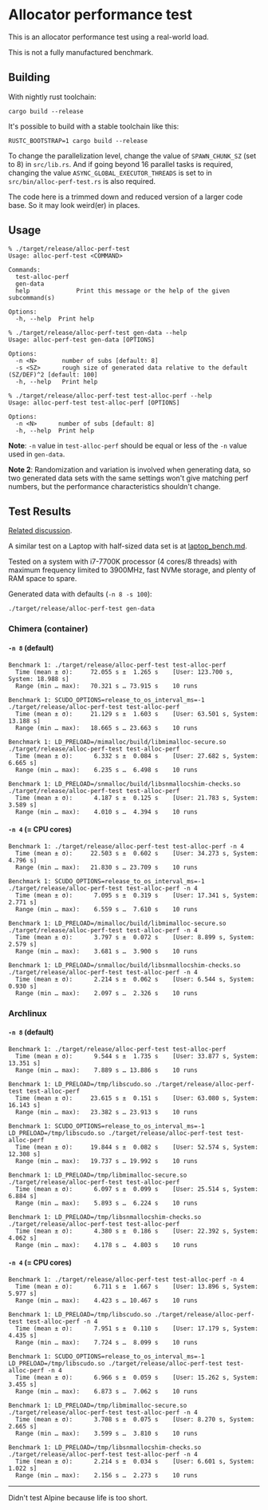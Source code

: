 # Allocator performance test

This is an allocator performance test using a real-world load.

This is not a fully manufactured benchmark.

## Building

With nightly rust toolchain:
```
cargo build --release
```

It's possible to build with a stable toolchain like this:

```
RUSTC_BOOTSTRAP=1 cargo build --release
```

To change the parallelization level, change the value of `SPAWN_CHUNK_SZ` (set to 8) in `src/lib.rs`.
And if going beyond 16 parallel tasks is required, changing the value
`ASYNC_GLOBAL_EXECUTOR_THREADS` is set to in `src/bin/alloc-perf-test.rs` is also required.

The code here is a trimmed down and reduced version of a larger code base.
So it may look weird(er) in places.

## Usage

```
% ./target/release/alloc-perf-test
Usage: alloc-perf-test <COMMAND>

Commands:
  test-alloc-perf
  gen-data
  help             Print this message or the help of the given subcommand(s)

Options:
  -h, --help  Print help
```

```
% ./target/release/alloc-perf-test gen-data --help
Usage: alloc-perf-test gen-data [OPTIONS]

Options:
  -n <N>       number of subs [default: 8]
  -s <SZ>      rough size of generated data relative to the default (SZ/DEF)^2 [default: 100]
  -h, --help   Print help
```

```
% ./target/release/alloc-perf-test test-alloc-perf --help
Usage: alloc-perf-test test-alloc-perf [OPTIONS]

Options:
  -n <N>      number of subs [default: 8]
  -h, --help  Print help
```

**Note**: `-n` value in `test-alloc-perf` should be equal or less of the `-n` value used in `gen-data`.

**Note 2**: Randomization and variation is involved when generating data, so two generated
data sets with the same settings won't give matching perf numbers, but the performance characteristics
shouldn't change.


## Test Results

[Related discussion](https://github.com/chimera-linux/cports/discussions/2480).

A similar test on a Laptop with half-sized data set is at [laptop_bench.md](./laptop_bench.md).

Tested on a system with i7-7700K processor (4 cores/8 threads) with maximum frequency limited to 3900MHz, fast NVMe storage, and plenty of RAM space to spare.

Generated data with defaults (`-n 8 -s 100`):

```
./target/release/alloc-perf-test gen-data
```

### Chimera (container)

#### `-n 8` (default)

```
Benchmark 1: ./target/release/alloc-perf-test test-alloc-perf
  Time (mean ± σ):     72.055 s ±  1.265 s    [User: 123.700 s, System: 18.988 s]
  Range (min … max):   70.321 s … 73.915 s    10 runs
```

```
Benchmark 1: SCUDO_OPTIONS=release_to_os_interval_ms=-1 ./target/release/alloc-perf-test test-alloc-perf
  Time (mean ± σ):     21.129 s ±  1.603 s    [User: 63.501 s, System: 13.188 s]
  Range (min … max):   18.665 s … 23.663 s    10 runs
```

```
Benchmark 1: LD_PRELOAD=/mimalloc/build/libmimalloc-secure.so ./target/release/alloc-perf-test test-alloc-perf
  Time (mean ± σ):      6.332 s ±  0.084 s    [User: 27.682 s, System: 6.665 s]
  Range (min … max):    6.235 s …  6.498 s    10 runs
```

```
Benchmark 1: LD_PRELOAD=/snmalloc/build/libsnmallocshim-checks.so ./target/release/alloc-perf-test test-alloc-perf
  Time (mean ± σ):      4.187 s ±  0.125 s    [User: 21.783 s, System: 3.589 s]
  Range (min … max):    4.010 s …  4.394 s    10 runs
```

#### `-n 4` (= CPU cores)

```
Benchmark 1: ./target/release/alloc-perf-test test-alloc-perf -n 4
  Time (mean ± σ):     22.503 s ±  0.602 s    [User: 34.273 s, System: 4.796 s]
  Range (min … max):   21.830 s … 23.709 s    10 runs
```

```
Benchmark 1: SCUDO_OPTIONS=release_to_os_interval_ms=-1 ./target/release/alloc-perf-test test-alloc-perf -n 4
  Time (mean ± σ):      7.095 s ±  0.319 s    [User: 17.341 s, System: 2.771 s]
  Range (min … max):    6.559 s …  7.610 s    10 runs
```

```
Benchmark 1: LD_PRELOAD=/mimalloc/build/libmimalloc-secure.so ./target/release/alloc-perf-test test-alloc-perf -n 4
  Time (mean ± σ):      3.797 s ±  0.072 s    [User: 8.899 s, System: 2.579 s]
  Range (min … max):    3.681 s …  3.900 s    10 runs
```

```
Benchmark 1: LD_PRELOAD=/snmalloc/build/libsnmallocshim-checks.so ./target/release/alloc-perf-test test-alloc-perf -n 4
  Time (mean ± σ):      2.214 s ±  0.062 s    [User: 6.544 s, System: 0.930 s]
  Range (min … max):    2.097 s …  2.326 s    10 runs
```

### Archlinux

#### `-n 8` (default)

```
Benchmark 1: ./target/release/alloc-perf-test test-alloc-perf
  Time (mean ± σ):      9.544 s ±  1.735 s    [User: 33.877 s, System: 13.351 s]
  Range (min … max):    7.889 s … 13.886 s    10 runs
```

```
Benchmark 1: LD_PRELOAD=/tmp/libscudo.so ./target/release/alloc-perf-test test-alloc-perf
  Time (mean ± σ):     23.615 s ±  0.151 s    [User: 63.080 s, System: 16.143 s]
  Range (min … max):   23.382 s … 23.913 s    10 runs
```

```
Benchmark 1: SCUDO_OPTIONS=release_to_os_interval_ms=-1 LD_PRELOAD=/tmp/libscudo.so ./target/release/alloc-perf-test test-alloc-perf
  Time (mean ± σ):     19.844 s ±  0.082 s    [User: 52.574 s, System: 12.308 s]
  Range (min … max):   19.737 s … 19.992 s    10 runs
```

```
Benchmark 1: LD_PRELOAD=/tmp/libmimalloc-secure.so ./target/release/alloc-perf-test test-alloc-perf
  Time (mean ± σ):      6.097 s ±  0.099 s    [User: 25.514 s, System: 6.884 s]
  Range (min … max):    5.893 s …  6.224 s    10 runs
```

```
Benchmark 1: LD_PRELOAD=/tmp/libsnmallocshim-checks.so ./target/release/alloc-perf-test test-alloc-perf
  Time (mean ± σ):      4.380 s ±  0.186 s    [User: 22.392 s, System: 4.062 s]
  Range (min … max):    4.178 s …  4.803 s    10 runs
```

#### `-n 4` (= CPU cores)

```
Benchmark 1: ./target/release/alloc-perf-test test-alloc-perf -n 4
  Time (mean ± σ):      6.711 s ±  1.667 s    [User: 13.896 s, System: 5.977 s]
  Range (min … max):    4.423 s … 10.467 s    10 runs
```

```
Benchmark 1: LD_PRELOAD=/tmp/libscudo.so ./target/release/alloc-perf-test test-alloc-perf -n 4
  Time (mean ± σ):      7.951 s ±  0.110 s    [User: 17.179 s, System: 4.435 s]
  Range (min … max):    7.724 s …  8.099 s    10 runs
```

```
Benchmark 1: SCUDO_OPTIONS=release_to_os_interval_ms=-1 LD_PRELOAD=/tmp/libscudo.so ./target/release/alloc-perf-test test-alloc-perf -n 4
  Time (mean ± σ):      6.966 s ±  0.059 s    [User: 15.262 s, System: 3.455 s]
  Range (min … max):    6.873 s …  7.062 s    10 runs
```

```
Benchmark 1: LD_PRELOAD=/tmp/libmimalloc-secure.so ./target/release/alloc-perf-test test-alloc-perf -n 4
  Time (mean ± σ):      3.708 s ±  0.075 s    [User: 8.270 s, System: 2.665 s]
  Range (min … max):    3.599 s …  3.810 s    10 runs
```

```
Benchmark 1: LD_PRELOAD=/tmp/libsnmallocshim-checks.so ./target/release/alloc-perf-test test-alloc-perf -n 4
  Time (mean ± σ):      2.214 s ±  0.034 s    [User: 6.601 s, System: 1.022 s]
  Range (min … max):    2.156 s …  2.273 s    10 runs
```

----

Didn't test Alpine because life is too short.
